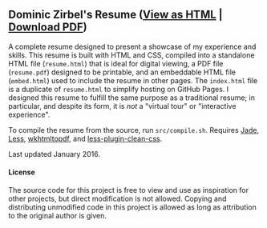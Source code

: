 ## Dominic Zirbel's Resume ([View as HTML](http://djynth.github.io/resume/resume.html) | [Download PDF](http://djynth.github.io/resume/resume.pdf))

A complete resume designed to present a showcase of my experience and skills. This resume is built with HTML and CSS, compiled into a standalone HTML file (`resume.html`) that is ideal for digital viewing, a PDF file (`resume.pdf`) designed to be printable, and an embeddable HTML file (`embed.html`) used to include the resume in other pages. The `index.html` file is a duplicate of `resume.html` to simplify hosting on GitHub Pages. I designed this resume to fulfill the same purpose as a traditional resume; in particular, and despite its form, it is _not_ a "virtual tour" or "interactive experience".

To compile the resume from the source, run `src/compile.sh`. Requires [Jade](http://jade-lang.com/), [Less](http://lesscss.org/), [wkhtmltopdf](http://wkhtmltopdf.org/), and [less-plugin-clean-css](https://github.com/less/less-plugin-clean-css).

Last updated January 2016.

#### License

The source code for this project is free to view and use as inspiration for other projects, but direct modification is not allowed. Copying and distributing unmodified code in this project is allowed as long as attribution to the original author is given.
